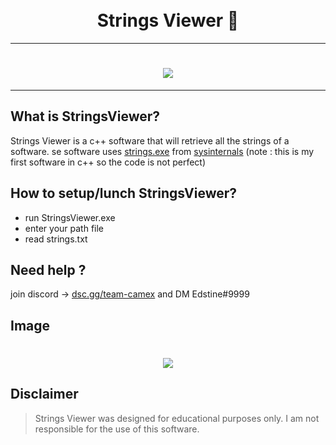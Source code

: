 <h1 align="center">
  <br>
  Strings Viewer 🔎
  <br>
</h1>

---

<h1 align="center">
  <img src="https://cdn.discordapp.com/attachments/1058811262445817936/1094697381594935458/b336c8475be8102c40f7175cca2275fd.gif">
</h1>

---

## What is StringsViewer?

Strings Viewer is a c++ software that will retrieve all the strings of a software. se software uses [strings.exe](https://learn.microsoft.com/en-us/sysinternals/downloads/strings) from [sysinternals](https://learn.microsoft.com/en-us/sysinternals/) (note : this is my first software in c++ so the code is not perfect)

## How to setup/lunch StringsViewer?

- run StringsViewer.exe
- enter your path file
- read strings.txt

## Need help ?
join discord -> [dsc.gg/team-camex](https://dsc.gg/team-camex) and DM Edstine#9999

## Image
<h1 align="center">
  <img src="https://i.imgur.com/tYSWch4.png">
</h1>

## Disclaimer

> Strings Viewer was designed for educational purposes only. I am not responsible for the use of this software.
